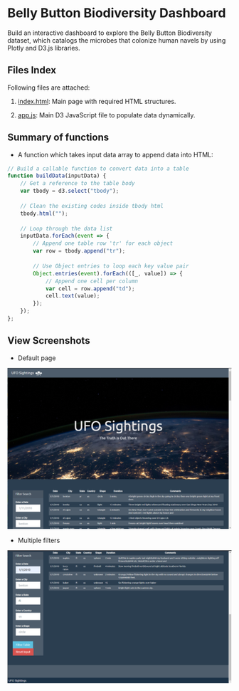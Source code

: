 # Belly Button Biodiversity Dashboard
Build an interactive dashboard to explore the Belly Button Biodiversity dataset, which catalogs the microbes that colonize human navels by using Plotly and D3.js libraries.

## Files Index

Following files are attached:

1. <a href="https://github.com/kk-deng/JavaScript-Challenge/blob/main/UFO-level-2/index.html">index.html</a>: Main page with required HTML structures.

2. <a href="https://github.com/kk-deng/JavaScript-Challenge/blob/main/UFO-level-2/static/js/app.js">app.js</a>: Main D3 JavaScript file to populate data dynamically. 

## Summary of functions

* A function which takes input data array to append data into HTML:

```javascript
// Build a callable function to convert data into a table
function buildData(inputData) {
    // Get a reference to the table body
    var tbody = d3.select("tbody");

    // Clean the existing codes inside tbody html
    tbody.html("");

    // Loop through the data list
    inputData.forEach(event => {
        // Append one table row 'tr' for each object
        var row = tbody.append("tr");

        // Use Object entries to loop each key value pair
        Object.entries(event).forEach(([_, value]) => {
            // Append one cell per column
            var cell = row.append("td");
            cell.text(value);
        });
    });
};
```


## View Screenshots
* Default page

<img src="https://github.com/kk-deng/JavaScript-Challenge/blob/main/Screenshots/default.png">

* Multiple filters

<img src="https://github.com/kk-deng/JavaScript-Challenge/blob/main/Screenshots/multifilter.png">
